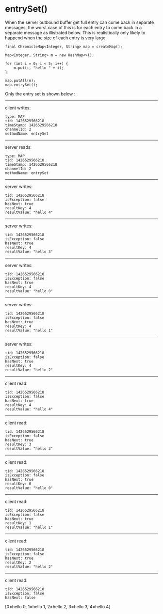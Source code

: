 # entrySet()

When the server outbound buffer get full entry can come back in separate messages, the worst case of this is for each entry to come back in a separate message as illistrated below. This is realistically only likely to happend when the size of each entry is very large.
```
final ChronicleMap<Integer, String> map = createMap();

Map<Integer, String> m = new HashMap<>();

for (int i = 0; i < 5; i++) {
    m.put(i, "hello " + i);
}

map.putAll(m);
map.entrySet();
```

Only the entry set is shown below :

--------------------------------------------
client writes:
```
type: MAP
tid: 1426529566218
timeStamp: 1426529566218
channelId: 2
methodName: entrySet
```
--------------------------------------------
server reads:
```
type: MAP
tid: 1426529566218
timeStamp: 1426529566218
channelId: 2
methodName: entrySet
```
--------------------------------------------
server writes:
```
tid: 1426529566218
isException: false
hasNext: true
resultKey: 4
resultValue: "hello 4"
```

--------------------------------------------
server writes:
```
tid: 1426529566218
isException: false
hasNext: true
resultKey: 4
resultValue: "hello 3"
```

--------------------------------------------
server writes:
```
tid: 1426529566218
isException: false
hasNext: true
resultKey: 4
resultValue: "hello 0"
```
--------------------------------------------
server writes:
```
tid: 1426529566218
isException: false
hasNext: true
resultKey: 4
resultValue: "hello 1"
```
--------------------------------------------
server writes:
```
tid: 1426529566218
isException: false
hasNext: true
resultKey: 4
resultValue: "hello 2"
```
--------------------------------
client read:
```
tid: 1426529566218
isException: false
hasNext: true
resultKey: 4
resultValue: "hello 4"
```

--------------------------------
client read:
```
tid: 1426529566218
isException: false
hasNext: true
resultKey: 3
resultValue: "hello 3"
```

--------------------------------
client read:
```
tid: 1426529566218
isException: false
hasNext: true
resultKey: 0
resultValue: "hello 0"
```

--------------------------------
client read:
```
tid: 1426529566218
isException: false
hasNext: true
resultKey: 1
resultValue: "hello 1"
```

--------------------------------
client read:
```
tid: 1426529566218
isException: false
hasNext: true
resultKey: 2
resultValue: "hello 2"
```

--------------------------------
client read:
```
tid: 1426529566218
isException: false
hasNext: false
```

[0=hello 0, 1=hello 1, 2=hello 2, 3=hello 3, 4=hello 4]
